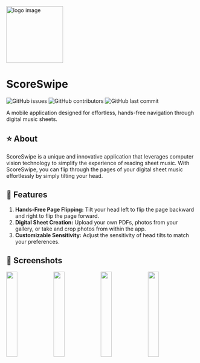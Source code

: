 <img src="https://github.com/16BitNarwhal/ScoreSwipe/assets/132689272/2a77e24d-60dd-486b-aec9-4265365497b5" alt="logo image" width="150" height="150">

# ScoreSwipe

<!-- ![GitHub](https://img.shields.io/github/license/16bitnarwhal/scoreswipe) -->
![GitHub issues](https://img.shields.io/github/issues/16bitnarwhal/scoreswipe)
![GitHub contributors](https://img.shields.io/github/contributors/16bitnarwhal/scoreswipe)
![GitHub last commit](https://img.shields.io/github/last-commit/16bitnarwhal/scoreswipe)

A mobile application designed for effortless, hands-free navigation through digital music sheets.

## ⭐ About
ScoreSwipe is a unique and innovative application that leverages computer vision technology to simplify the experience of reading sheet music. With ScoreSwipe, you can flip through the pages of your digital sheet music effortlessly by simply tilting your head.

## 🌱 Features
1. **Hands-Free Page Flipping:** Tilt your head left to flip the page backward and right to flip the page forward.
2. **Digital Sheet Creation:** Upload your own PDFs, photos from your gallery, or take and crop photos from within the app.
3. **Customizable Sensitivity:** Adjust the sensitivity of head tilts to match your preferences.

## 📱 Screenshots
<p float="left">
  <img src="https://github.com/16BitNarwhal/ScoreSwipe/assets/31218485/5525b36a-200b-4a1e-96fb-092c7f267618" width="24%">
  <img src="https://github.com/16BitNarwhal/ScoreSwipe/assets/31218485/f574ab3c-0da4-4736-8bf0-faeefb8ab367" width="24%">
  <img src="https://github.com/16BitNarwhal/ScoreSwipe/assets/31218485/c3fc7759-1b5c-4b7b-ab65-22acce423676" width="24%">
  <img src="https://github.com/16BitNarwhal/ScoreSwipe/assets/31218485/a44cc3fa-d90b-4f7d-a628-d58d414242ff" width="24%">
</p> 
